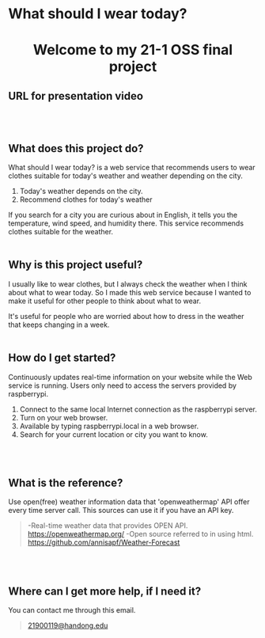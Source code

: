 # What should I wear today?
<h1 align="center">Welcome to my 21-1 OSS final project</h1>



## URL for presentation video
> 
<br>
<br>

## What does this project do?
What should I wear today? is a web service that recommends users to wear clothes suitable for today's weather and weather depending on the city.

1. Today's weather depends on the city.
2. Recommend clothes for today's weather

If you search for a city you are curious about in English, it tells you the temperature, wind speed, and humidity there.
This service recommends clothes suitable for the weather.
<br>
<br>

## Why is this project useful?
I usually like to wear clothes, but I always check the weather when I think about what to wear today.
So I made this web service because I wanted to make it useful for other people to think about what to wear.

It's useful for people who are worried about how to dress in the weather that keeps changing in a week.
<br>
<br>

## How do I get started?
Continuously updates real-time information on your website while the Web service is running. 
Users only need to access the servers provided by raspberrypi.

1. Connect to the same local Internet connection as the raspberrypi server.
2. Turn on your web browser.
3. Available by typing raspberrypi.local in a web browser.
4. Search for your current location or city you want to know.
<br>
<br>

## What is the reference?
Use open(free) weather information data that 'openweathermap' API offer every time server call.
This sources can use it if you have an API key.

>-Real-time weather data that provides OPEN API.
>https://openweathermap.org/
>-Open source referred to in using html.
>https://github.com/annisapf/Weather-Forecast
<br>
<br>

## Where can I get more help, if I need it?
You can contact me through this email.
>21900119@handong.edu
<br>
<br>
